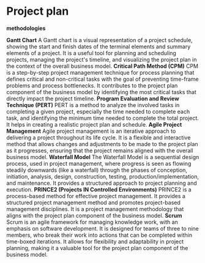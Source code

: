 # Project plan

**methodologies**

**Gantt Chart**
A Gantt chart is a visual representation of a project schedule, showing the start and finish dates of the terminal elements and summary elements of a project. It is a useful tool for planning and scheduling projects, managing the project's timeline, and visualizing the project plan in the context of the overall business model.
**Critical Path Method (CPM)**
CPM is a step-by-step project management technique for process planning that defines critical and non-critical tasks with the goal of preventing time-frame problems and process bottlenecks. It contributes to the project plan component of the business model by identifying the most critical tasks that directly impact the project timeline.
**Program Evaluation and Review Technique (PERT)**
PERT is a method to analyze the involved tasks in completing a given project, especially the time needed to complete each task, and identifying the minimum time needed to complete the total project. It helps in creating a realistic project plan and schedule.
**Agile Project Management**
Agile project management is an iterative approach to delivering a project throughout its life cycle. It is a flexible and interactive method that allows changes and adjustments to be made to the project plan as it progresses, ensuring that the project remains aligned with the overall business model.
**Waterfall Model**
The Waterfall Model is a sequential design process, used in project management, where progress is seen as flowing steadily downwards (like a waterfall) through the phases of conception, initiation, analysis, design, construction, testing, production/implementation, and maintenance. It provides a structured approach to project planning and execution.
**PRINCE2 (Projects IN Controlled Environments)**
PRINCE2 is a process-based method for effective project management. It provides a structured project management method and promotes project-based management disciplines. It is a project management methodology that aligns with the project plan component of the business model.
**Scrum**
Scrum is an agile framework for managing knowledge work, with an emphasis on software development. It is designed for teams of three to nine members, who break their work into actions that can be completed within time-boxed iterations. It allows for flexibility and adaptability in project planning, making it a valuable tool for the project plan component of the business model.